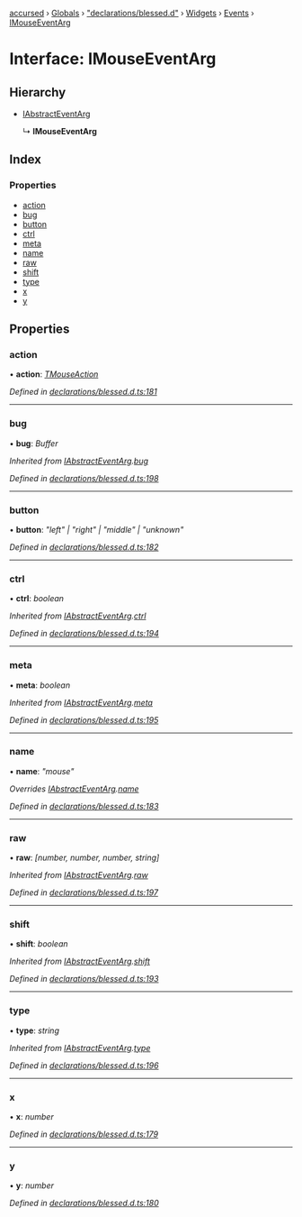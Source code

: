[accursed](../README.md) › [Globals](../globals.md) › ["declarations/blessed.d"](../modules/_declarations_blessed_d_.md) › [Widgets](../modules/_declarations_blessed_d_.widgets.md) › [Events](../modules/_declarations_blessed_d_.widgets.events.md) › [IMouseEventArg](_declarations_blessed_d_.widgets.events.imouseeventarg.md)

# Interface: IMouseEventArg

## Hierarchy

* [IAbstractEventArg](_declarations_blessed_d_.widgets.events.iabstracteventarg.md)

  ↳ **IMouseEventArg**

## Index

### Properties

* [action](_declarations_blessed_d_.widgets.events.imouseeventarg.md#action)
* [bug](_declarations_blessed_d_.widgets.events.imouseeventarg.md#bug)
* [button](_declarations_blessed_d_.widgets.events.imouseeventarg.md#button)
* [ctrl](_declarations_blessed_d_.widgets.events.imouseeventarg.md#ctrl)
* [meta](_declarations_blessed_d_.widgets.events.imouseeventarg.md#meta)
* [name](_declarations_blessed_d_.widgets.events.imouseeventarg.md#name)
* [raw](_declarations_blessed_d_.widgets.events.imouseeventarg.md#raw)
* [shift](_declarations_blessed_d_.widgets.events.imouseeventarg.md#shift)
* [type](_declarations_blessed_d_.widgets.events.imouseeventarg.md#type)
* [x](_declarations_blessed_d_.widgets.events.imouseeventarg.md#x)
* [y](_declarations_blessed_d_.widgets.events.imouseeventarg.md#y)

## Properties

###  action

• **action**: *[TMouseAction](../modules/_declarations_blessed_d_.widgets.types.md#tmouseaction)*

*Defined in [declarations/blessed.d.ts:181](https://github.com/cancerberoSgx/accursed/blob/5b2518e/src/declarations/blessed.d.ts#L181)*

___

###  bug

• **bug**: *Buffer*

*Inherited from [IAbstractEventArg](_declarations_blessed_d_.widgets.events.iabstracteventarg.md).[bug](_declarations_blessed_d_.widgets.events.iabstracteventarg.md#bug)*

*Defined in [declarations/blessed.d.ts:198](https://github.com/cancerberoSgx/accursed/blob/5b2518e/src/declarations/blessed.d.ts#L198)*

___

###  button

• **button**: *"left" | "right" | "middle" | "unknown"*

*Defined in [declarations/blessed.d.ts:182](https://github.com/cancerberoSgx/accursed/blob/5b2518e/src/declarations/blessed.d.ts#L182)*

___

###  ctrl

• **ctrl**: *boolean*

*Inherited from [IAbstractEventArg](_declarations_blessed_d_.widgets.events.iabstracteventarg.md).[ctrl](_declarations_blessed_d_.widgets.events.iabstracteventarg.md#ctrl)*

*Defined in [declarations/blessed.d.ts:194](https://github.com/cancerberoSgx/accursed/blob/5b2518e/src/declarations/blessed.d.ts#L194)*

___

###  meta

• **meta**: *boolean*

*Inherited from [IAbstractEventArg](_declarations_blessed_d_.widgets.events.iabstracteventarg.md).[meta](_declarations_blessed_d_.widgets.events.iabstracteventarg.md#meta)*

*Defined in [declarations/blessed.d.ts:195](https://github.com/cancerberoSgx/accursed/blob/5b2518e/src/declarations/blessed.d.ts#L195)*

___

###  name

• **name**: *"mouse"*

*Overrides [IAbstractEventArg](_declarations_blessed_d_.widgets.events.iabstracteventarg.md).[name](_declarations_blessed_d_.widgets.events.iabstracteventarg.md#name)*

*Defined in [declarations/blessed.d.ts:183](https://github.com/cancerberoSgx/accursed/blob/5b2518e/src/declarations/blessed.d.ts#L183)*

___

###  raw

• **raw**: *[number, number, number, string]*

*Inherited from [IAbstractEventArg](_declarations_blessed_d_.widgets.events.iabstracteventarg.md).[raw](_declarations_blessed_d_.widgets.events.iabstracteventarg.md#raw)*

*Defined in [declarations/blessed.d.ts:197](https://github.com/cancerberoSgx/accursed/blob/5b2518e/src/declarations/blessed.d.ts#L197)*

___

###  shift

• **shift**: *boolean*

*Inherited from [IAbstractEventArg](_declarations_blessed_d_.widgets.events.iabstracteventarg.md).[shift](_declarations_blessed_d_.widgets.events.iabstracteventarg.md#shift)*

*Defined in [declarations/blessed.d.ts:193](https://github.com/cancerberoSgx/accursed/blob/5b2518e/src/declarations/blessed.d.ts#L193)*

___

###  type

• **type**: *string*

*Inherited from [IAbstractEventArg](_declarations_blessed_d_.widgets.events.iabstracteventarg.md).[type](_declarations_blessed_d_.widgets.events.iabstracteventarg.md#type)*

*Defined in [declarations/blessed.d.ts:196](https://github.com/cancerberoSgx/accursed/blob/5b2518e/src/declarations/blessed.d.ts#L196)*

___

###  x

• **x**: *number*

*Defined in [declarations/blessed.d.ts:179](https://github.com/cancerberoSgx/accursed/blob/5b2518e/src/declarations/blessed.d.ts#L179)*

___

###  y

• **y**: *number*

*Defined in [declarations/blessed.d.ts:180](https://github.com/cancerberoSgx/accursed/blob/5b2518e/src/declarations/blessed.d.ts#L180)*
